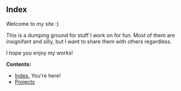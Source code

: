 ## Index

Welcome to my site :)

This is a dumping ground for stuff I work on for fun. Most of them are insignifant and silly, but I want to share them with others regardless.

I hope you enjoy my works!

<b>Contents:</b>
- <a href="kateten.github.io/index.html">Index.</a> You're here!
- <a href="kateten.githuh.io/projects.html">Projects</a>

